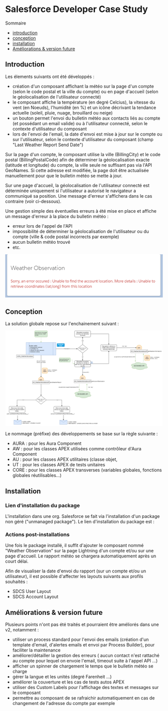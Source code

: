 # Salesforce Developer Case Study
Sommaire
* [introduction](https://github.com/Illymor/salesforce-developer-case-study#introduction)
* [conception](https://github.com/Illymor/salesforce-developer-case-study#conception)
* [installation](https://github.com/Illymor/salesforce-developer-case-study#installation)
* [Améliorations & version future](https://github.com/Illymor/salesforce-developer-case-study#am%C3%A9liorations--version-future)


## Introduction
Les élements suivants ont été développés : 
* création d'un composant affichant la météo sur la page d'un compte (selon le code postal et la ville du compte) ou en page d'accueil (selon le géolocalisation de l'utilisateur connecté)
* le composant affiche la température (en degré Celcius), la vitesse du vent (en Noeuds), l'humidité (en %) et un icône décrivant la tendance actuelle (soleil, pluie, nuage, brouillard ou neige)
* un bouton permet l'envoi du bulletin météo aux contacts liés au compte (et possédant un email valide) ou à l'utilisateur connecté, selon le contexte d'utilisateur du composant
* lors de l'envoi de l'email, la date d'envoi est mise à jour sur le compte ou sur l'utilisateur, selon le contexte d'utilisateur du composant (champ "Last Weather Report Send Date")

Sur la page d'un compte, le composant utilise la ville (BillingCity) et le code postal (BillingPostalCode) afin de déterminer la géolocalisation exacte (latitude et longitude) du compte, la ville seule ne suffisant pas via l'API GeoNames. Si cette adresse est modifiée, la page doit être actualisée manuellement pour que le bulletin météo se mette à jour.

Sur une page d'accueil, la géolocalisation de l'utilisateur connecté est déterminée uniquement si l'utilisateur a autorisé le navigateur a communiqué sa position. Une message d'erreur s'affichera dans le cas contraire (voir ci-dessous).

Une gestion simple des éventuelles erreurs à été mise en place et affiche un message d'erreur à la place du bulletin météo :
* erreur lors de l'appel de l'API 
* impossibilité de déterminer la géolocalisation de l'utilisateur ou du compte (ville & code postal incorrects par exemple)
* aucun bulletin météo trouvé
* etc.

![schema](https://github.com/Illymor/salesforce-developer-case-study/blob/main/docs/illustration-erreur.png?raw=true)

## Conception
La solution globale repose sur l'enchainement suivant : 

![schema](https://github.com/Illymor/salesforce-developer-case-study/blob/main/docs/schema-solution.png?raw=true)

Le nommage (préfixe) des développements se base sur la règle suivante : 
* AURA : pour les Aura Component
* AW : pour les classes APEX utilisées comme contrôleur d'Aura Component
* AU : pour les classes APEX utilitaires (classe objet, 
* UT : pour les classes APEX de tests unitaires
* CORE : pour les classes APEX transverses (variables globales, fonctions globales réutilisables...)

## Installation

### Lien d'installation du package
L'installation dans une org. Salesforce se fait via l'installation d'un package non géré ("unmanaged package"). Le lien d'installation du package est : 

### Actions post-installations
Une fois le package installé, il suffit d'ajouter le composant nommé "Weather Observation" sur la page Lightning d'un compte et/ou sur une page d'accueil.
Le rapport météo se chargera automatiquement après un court délai.

Afin de visualiser la date d'envoi du rapport (sur un compte et/ou un utilisateur), il est possible d'affecter les layouts suivants aux profils souhaités : 
* SDCS User Layout
* SDCS Account Layout

## Améliorations & version future
Plusieurs points n'ont pas été traités et pourraient être améliorés dans une v2, notamment : 
* utiliser un process standard pour l'envoi des emails (création d'un template d'email, d'alertes emails et envoi par Process Builder), pour faciliter la maintenance
* améliorer/détailler la gestion des erreurs ( aucun contact n'est rattaché au compte pour lequel on envoie l'email, timeout suite à l'appel API ...)
* afficher un spinner de chargement le temps que le bulletin météo se charge
* gérer la langue et les unités (degré Farenheit ...)
* améliorer la couverture et les cas de tests autos APEX
* utiliser des Custom Labels pour l'affichage des textes et messages sur le composant
* permettre au composant de se rafraichir automatiquement en cas de changement de l'adresse du compte par exemple

